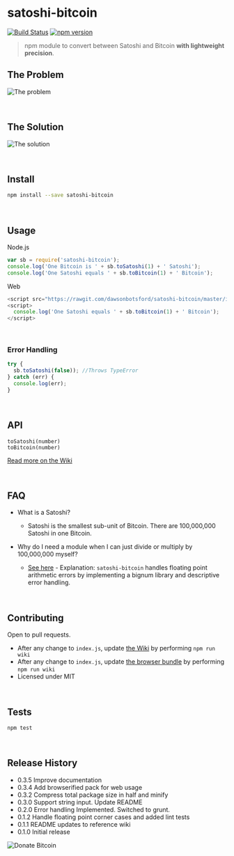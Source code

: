 # satoshi-bitcoin
[![Build Status](https://travis-ci.org/dawsonbotsford/satoshi-bitcoin.svg?branch=master)](https://travis-ci.org/dawsonbotsford/satoshi-bitcoin)
[![npm version](https://badge.fury.io/js/satoshi-bitcoin.svg)](http://badge.fury.io/js/satoshi-bitcoin)

> npm module to convert between Satoshi and Bitcoin <b>with lightweight precision</b>.

## The Problem
![The problem](http://i.imgur.com/H1Ck3bF.png)

<br>

## The Solution
![The solution](http://i.imgur.com/NVtoghP.gif)

<br>

## Install
```bash
npm install --save satoshi-bitcoin
```
<br>

## Usage
Node.js
```js
var sb = require('satoshi-bitcoin');
console.log('One Bitcoin is ' + sb.toSatoshi(1) + ' Satoshi');
console.log('One Satoshi equals ' + sb.toBitcoin(1) + ' Bitcoin');
```

Web
```js
<script src="https://rawgit.com/dawsonbotsford/satoshi-bitcoin/master/index.bundle.js"></script>
<script>
  console.log('One Satoshi equals ' + sb.toBitcoin(1) + ' Bitcoin');
</script>


```

<br>

### Error Handling
```javascript
try {
  sb.toSatoshi(false)); //Throws TypeError
} catch (err) {
  console.log(err);
}
```

<br>

## API
`toSatoshi(number)`  
`toBitcoin(number)`

[Read more on the Wiki](https://github.com/dawsonbotsford/satoshi-bitcoin/blob/master/wiki/index.md)

<br>

## FAQ
* What is a Satoshi?
	* Satoshi is the smallest sub-unit of Bitcoin. There are 100,000,000 Satoshi in one Bitcoin.  


* Why do I need a module when I can just divide or multiply by 100,000,000 myself?
	* [See here](http://repl.it/zlF/4) - Explanation: ```satoshi-bitcoin``` handles floating point arithmetic errors by implementing a bignum library and descriptive error handling.

<br>

## Contributing
Open to pull requests.

* After any change to ```index.js```, update [the Wiki](wiki/index.md) by performing ```npm run wiki```
* After any change to ```index.js```, update [the browser bundle](index.bundle.js) by performing ```npm run wiki```
* Licensed under MIT

<br>

## Tests
```bash
npm test
```

<br>

## Release History
* 0.3.5 Improve documentation
* 0.3.4 Add browserified pack for web usage
* 0.3.2 Compress total package size in half and minify
* 0.3.0 Support string input. Update README
* 0.2.0 Error handling Implemented. Switched to grunt.
* 0.1.2 Handle floating point corner cases and added lint tests
* 0.1.1 README updates to reference wiki
* 0.1.0 Initial release

![Donate Bitcoin](https://img.shields.io/badge/Donate%20Bitcoin%20-16VpU9eZgQv8YfZ8WJo5XX2Qwybny9WAqf-ff69b4.svg)

